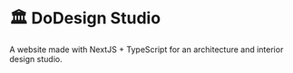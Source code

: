 # 🏛️ DoDesign Studio

A website made with NextJS + TypeScript for an architecture and interior design studio.